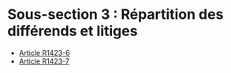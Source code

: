 # Sous-section 3 : Répartition des différends et litiges

* [Article R1423-6](./LEGIARTI000018536815.md)
* [Article R1423-7](./LEGIARTI000018536813.md)
